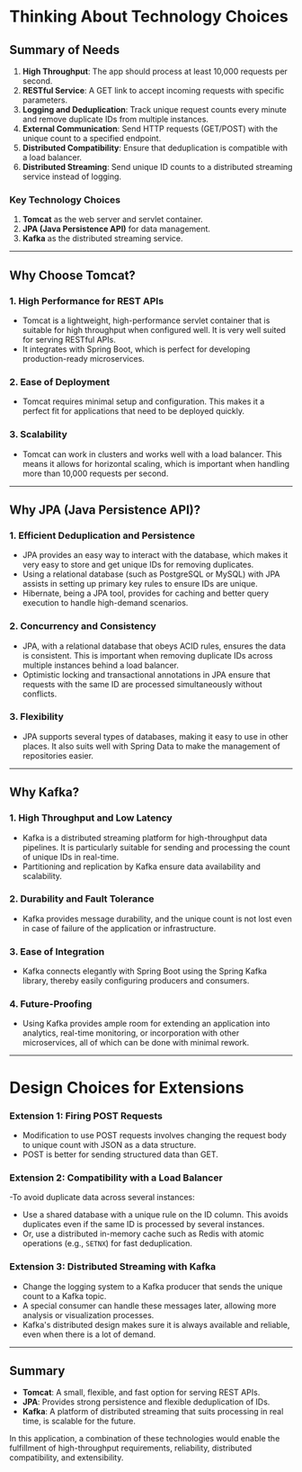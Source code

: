 # Thinking About Technology Choices

## Summary of Needs

1. **High Throughput**: The app should process at least 10,000 requests per second.
2. **RESTful Service**: A GET link to accept incoming requests with specific parameters.
3. **Logging and Deduplication**: Track unique request counts every minute and remove duplicate IDs from multiple instances.
4. **External Communication**: Send HTTP requests (GET/POST) with the unique count to a specified endpoint.
5. **Distributed Compatibility**: Ensure that deduplication is compatible with a load balancer.  
6. **Distributed Streaming**: Send unique ID counts to a distributed streaming service instead of logging.

### Key Technology Choices  
1. **Tomcat** as the web server and servlet container.  
2. **JPA (Java Persistence API)** for data management.  
3. **Kafka** as the distributed streaming service.

---

## Why Choose Tomcat?

### 1. **High Performance for REST APIs**
- Tomcat is a lightweight, high-performance servlet container that is suitable for high throughput when configured well. It is very well suited for serving RESTful APIs.
- It integrates with Spring Boot, which is perfect for developing production-ready microservices.

### 2. **Ease of Deployment**
- Tomcat requires minimal setup and configuration. This makes it a perfect fit for applications that need to be deployed quickly.

### 3. **Scalability**
- Tomcat can work in clusters and works well with a load balancer. This means it allows for horizontal scaling, which is important when handling more than 10,000 requests per second.

---

## Why JPA (Java Persistence API)?

### 1. **Efficient Deduplication and Persistence**
- JPA provides an easy way to interact with the database, which makes it very easy to store and get unique IDs for removing duplicates.
- Using a relational database (such as PostgreSQL or MySQL) with JPA assists in setting up primary key rules to ensure IDs are unique.
- Hibernate, being a JPA tool, provides for caching and better query execution to handle high-demand scenarios.

### 2. **Concurrency and Consistency**
- JPA, with a relational database that obeys ACID rules, ensures the data is consistent. This is important when removing duplicate IDs across multiple instances behind a load balancer.
- Optimistic locking and transactional annotations in JPA ensure that requests with the same ID are processed simultaneously without conflicts.

### 3. **Flexibility**
- JPA supports several types of databases, making it easy to use in other places. It also suits well with Spring Data to make the management of repositories easier.

---

## Why Kafka?

### 1. **High Throughput and Low Latency**
- Kafka is a distributed streaming platform for high-throughput data pipelines. It is particularly suitable for sending and processing the count of unique IDs in real-time.
- Partitioning and replication by Kafka ensure data availability and scalability.

### 2. **Durability and Fault Tolerance**
- Kafka provides message durability, and the unique count is not lost even in case of failure of the application or infrastructure.

### 3. **Ease of Integration**
- Kafka connects elegantly with Spring Boot using the Spring Kafka library, thereby easily configuring producers and consumers.

### 4. **Future-Proofing**
- Using Kafka provides ample room for extending an application into analytics, real-time monitoring, or incorporation with other microservices, all of which can be done with minimal rework.

---
# Design Choices for Extensions
### Extension 1: Firing POST Requests
- Modification to use POST requests involves changing the request body to unique count with JSON as a data structure.
- POST is better for sending structured data than GET.

### Extension 2: Compatibility with a Load Balancer
-To avoid duplicate data across several instances:
  - Use a shared database with a unique rule on the ID column. This avoids duplicates even if the same ID is processed by several instances.
  - Or, use a distributed in-memory cache such as Redis with atomic operations (e.g., `SETNX`) for fast deduplication.

### Extension 3: Distributed Streaming with Kafka
- Change the logging system to a Kafka producer that sends the unique count to a Kafka topic.
- A special consumer can handle these messages later, allowing more analysis or visualization processes.
- Kafka's distributed design makes sure it is always available and reliable, even when there is a lot of demand.

---

## Summary
- **Tomcat**: A small, flexible, and fast option for serving REST APIs.
- **JPA**: Provides strong persistence and flexible deduplication of IDs.
- **Kafka**: A platform of distributed streaming that suits processing in real time, is scalable for the future.

In this application, a combination of these technologies would enable the fulfillment of high-throughput requirements, reliability, distributed compatibility, and extensibility.

